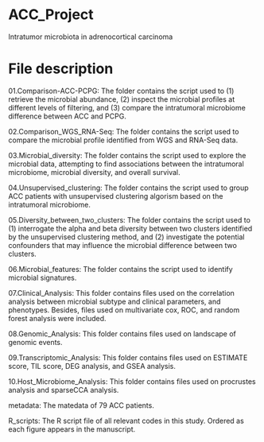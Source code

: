 # ACC_Project
Intratumor microbiota in adrenocortical carcinoma

# File description
01.Comparison-ACC-PCPG: The folder contains the script used to (1) retrieve the microbial abundance, (2) inspect the microbial profiles at different levels of filtering, and (3) compare the intratumoral microbiome difference between ACC and PCPG.

02.Comparison_WGS_RNA-Seq: The folder contains the script used to compare the microbial profile identified from WGS and RNA-Seq data.

03.Microbial_diversity: The folder contains the script used to explore the microbial data, attempting to find associations between the intratumoral microbiome, microbial diversity, and overall survival.

04.Unsupervised_clustering: The folder contains the script used to group ACC patients with unsupervised clustering algorism based on the intratumoral microbiome.

05.Diversity_between_two_clusters: The folder contains the script used to (1) interrogate the alpha and beta diversity between two clusters identified by the unsupervised clustering method, and (2) investigate the potential confounders that may influence the microbial difference between two clusters.

06.Microbial_features: The folder contains the script used to identify microbial signatures.

07.Clinical_Analysis: This folder contains files used on the correlation analysis between microbial subtype and clinical parameters, and phenotypes. Besides, files used on multivariate cox, ROC, and random forest analysis were included.

08.Genomic_Analysis: This folder contains files used on landscape of genomic events.

09.Transcriptomic_Analysis: This folder contains files used on ESTIMATE score, TIL score, DEG analysis, and GSEA analysis.

10.Host_Microbiome_Analysis: This folder contains files used on procrustes analysis and sparseCCA analysis.

metadata: The matedata of 79 ACC patients.

R_scripts: The R script file of all relevant codes in this study. Ordered as each figure appears in the manuscript.
